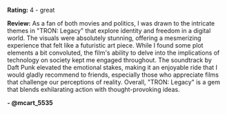 **Rating:** 4 - great

**Review:** As a fan of both movies and politics, I was drawn to the intricate themes in "TRON: Legacy" that explore identity and freedom in a digital world. The visuals were absolutely stunning, offering a mesmerizing experience that felt like a futuristic art piece. While I found some plot elements a bit convoluted, the film's ability to delve into the implications of technology on society kept me engaged throughout. The soundtrack by Daft Punk elevated the emotional stakes, making it an enjoyable ride that I would gladly recommend to friends, especially those who appreciate films that challenge our perceptions of reality. Overall, "TRON: Legacy" is a gem that blends exhilarating action with thought-provoking ideas. 

**- @mcart_5535**